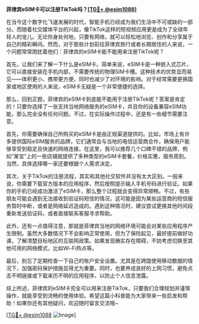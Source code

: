 **菲律宾eSIM卡可以注册TikTok吗？[[TG💪+ @esim1088](https://t.me/s/esim1088)]**

在当今这个数字化飞速发展的时代，智能手机已经成为我们生活中不可或缺的一部分。而随着社交媒体平台的兴起，像TikTok这样的短视频应用更是成为了全球年轻人的宠儿。无论你身处何地，只要有网络，就可以轻松地浏览、创作和分享属于自己的精彩瞬间。然而，对于那些计划前往菲律宾旅行或者长期居住的人来说，一个问题常常困扰着他们：菲律宾的eSIM卡能不能用来注册TikTok呢？

首先，让我们来了解一下什么是eSIM卡。简单来说，eSIM卡是一种嵌入式芯片，它可以直接安装在手机内部，不需要传统的物理SIM卡槽。这种技术的优势显而易见——体积更小、携带更方便，同时也减少了对环境的影响。对于经常需要更换国家或地区使用的人来说，eSIM卡无疑是一个非常便捷的选择。

那么，回到正题，菲律宾的eSIM卡到底能不能用于注册TikTok呢？答案是肯定的！只要你选择了一张支持当地网络服务的eSIM卡，并且你的设备兼容eSIM功能，那么完全没有任何问题。不过，在实际操作过程中，还是有一些细节需要注意。

首先，你需要确保自己所购买的eSIM卡是由正规渠道提供的。比如，市场上有许多提供国际eSIM服务的品牌，它们通常会与当地的电信运营商合作，确保用户能够享受到稳定且快速的网络连接。在这里，我可以推荐几个口碑不错的品牌，例如“某宝”上的一些店铺就提供了多种类型的eSIM卡套餐，价格实惠，服务周到。当然，具体选择哪一家还要根据个人需求决定。

其次，关于TikTok的注册流程，其实和其他社交软件并没有太大区别。一般来说，你需要下载官方版本的应用程序，然后按照提示输入手机号码进行验证。如果你的手机已经成功激活了eSIM卡，那么整个过程就会变得异常顺畅。不过，有些朋友可能会遇到无法接收到验证码短信的情况，这可能是因为某些运营商的短信服务暂时中断，或者是网络延迟造成的。遇到这种情况时，建议尝试更换其他时间段重新发送验证码，或者直接联系客服寻求帮助。

此外，还有一点值得注意，那就是菲律宾当地的网络环境可能会对某些应用程序产生限制。虽然大多数情况下不会影响正常使用，但为了保险起见，最好提前做好功课，了解清楚目标地区的互联网政策。如果发现确实存在障碍，不妨考虑切换至其他可用的网络模式，比如Wi-Fi热点等。

最后，别忘了定期检查一下自己的账户安全设置。尤其是在跨国使用移动数据的情况下，加强密码保护措施显得尤为重要。同时，也要养成良好的上网习惯，避免点击不明链接或下载来历不明的应用程序，以防止个人信息泄露。

综上所述，菲律宾的eSIM卡完全可以用来注册TikTok，只要我们合理规划并谨慎操作，就能享受到流畅的使用体验。希望这篇小科普能为大家带来一些启发和帮助！如果你还有其他疑问，欢迎随时留言交流哦~

[[TG💪+ @esim1088](https://t.me/s/esim1088) ![Image](https://i.postimg.cc/4NQfJmqS/Snipaste-2025-05-13-00-14-12.png)]